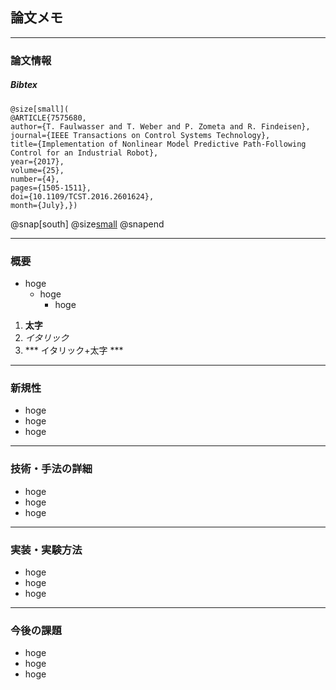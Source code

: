 
## 論文メモ

---

### 論文情報


##### Bibtex

```
@size[small](
@ARTICLE{7575680, 
author={T. Faulwasser and T. Weber and P. Zometa and R. Findeisen}, 
journal={IEEE Transactions on Control Systems Technology}, 
title={Implementation of Nonlinear Model Predictive Path-Following Control for an Industrial Robot}, 
year={2017}, 
volume={25}, 
number={4}, 
pages={1505-1511}, 
doi={10.1109/TCST.2016.2601624}, 
month={July},})
```

@snap[south]
@size[small]([論文リンク](https://ieeexplore.ieee.org/document/7575680/))
@snapend

---

### 概要

- hoge
	- hoge
		- hoge

1. **太字**
2. *イタリック*
3. *** イタリック+太字 ***

---

### 新規性

- hoge
- hoge
- hoge

---

### 技術・手法の詳細

- hoge
- hoge
- hoge

---

### 実装・実験方法

- hoge
- hoge
- hoge


---

### 今後の課題

- hoge
- hoge
- hoge

